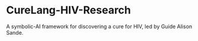 # CureLang-HIV-Research
A symbolic-AI framework for discovering a cure for HIV, led by Guide Alison Sande.
